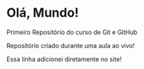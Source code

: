 # Olá, Mundo!
 Primeiro Repositório do curso de Git e GitHub

Repositório criado durante uma aula ao vivo!

Essa linha adicionei diretamente no site!
